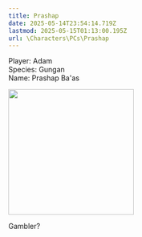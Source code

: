 ```yaml
---
title: Prashap
date: 2025-05-14T23:54:14.719Z
lastmod: 2025-05-15T01:13:00.195Z
url: \Characters\PCs\Prashap
---
```

Player: Adam\
Species: Gungan\
Name: Prashap Ba'as

<img src="/ob/Images/Prashap%20Portrait.png" width="250px">

Gambler?

